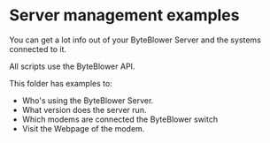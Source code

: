 # Server management examples 

You can get a lot info out of your ByteBlower Server and 
the systems connected to it.

All scripts use the ByteBlower API.

This folder has examples to:

* Who's using the ByteBlower Server.
* What version does the server run.
* Which modems are connected the ByteBlower switch
* Visit the Webpage of the modem.
